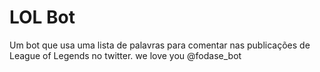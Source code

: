 # LOL Bot

Um bot que usa uma lista de palavras para comentar nas publicações de League of Legends no twitter.
we love you @fodase_bot
